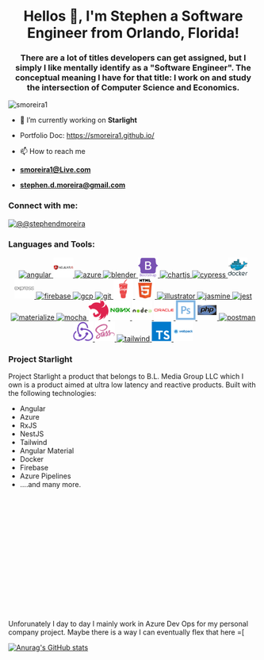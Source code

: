 <h1 align="center">Hellos 👋, I'm Stephen a Software Engineer from Orlando, Florida!</h1>
<h3 align="center">There are a lot of titles developers can get assigned, but I simply I like mentally identify as a "Software Engineer". The conceptual meaning I have for that title: I work on and study the intersection of Computer Science and Economics.</h3>

<p align="left"> <img src="https://komarev.com/ghpvc/?username=smoreira1&label=Profile%20views&color=0e75b6&style=flat" alt="smoreira1" /> </p>

- 🔭 I’m currently working on **Starlight**
- Portfolio Doc: https://smoreira1.github.io/

- 📫 How to reach me
-  **smoreira1@Live.com** 
-  **stephen.d.moreira@gmail.com**

<h3 align="left">Connect with me:</h3>
<p align="left">
<a href="https://twitter.com/@@stephendmoreira" target="blank"><img align="center" src="https://raw.githubusercontent.com/rahuldkjain/github-profile-readme-generator/master/src/images/icons/Social/twitter.svg" alt="@@stephendmoreira" height="30" width="40" /></a>
</p>

<h3 align="left">Languages and Tools:</h3>
<p align="center"> <a href="https://angular.io" target="_blank" rel="noreferrer"> <img src="https://angular.io/assets/images/logos/angular/angular.svg" alt="angular" width="40" height="40"/> </a> <a href="https://angular.io" target="_blank" rel="noreferrer"> <img src="https://raw.githubusercontent.com/devicons/devicon/master/icons/angularjs/angularjs-original-wordmark.svg" alt="angularjs" width="40" height="40"/> </a> <a href="https://azure.microsoft.com/en-in/" target="_blank" rel="noreferrer"> <img src="https://www.vectorlogo.zone/logos/microsoft_azure/microsoft_azure-icon.svg" alt="azure" width="40" height="40"/> </a> <a href="https://www.blender.org/" target="_blank" rel="noreferrer"> <img src="https://download.blender.org/branding/community/blender_community_badge_white.svg" alt="blender" width="40" height="40"/> </a> <a href="https://getbootstrap.com" target="_blank" rel="noreferrer"> <img src="https://raw.githubusercontent.com/devicons/devicon/master/icons/bootstrap/bootstrap-plain-wordmark.svg" alt="bootstrap" width="40" height="40"/> </a> <a href="https://www.chartjs.org" target="_blank" rel="noreferrer"> <img src="https://www.chartjs.org/media/logo-title.svg" alt="chartjs" width="40" height="40"/> </a> <a href="https://www.cypress.io" target="_blank" rel="noreferrer"> <img src="https://raw.githubusercontent.com/simple-icons/simple-icons/6e46ec1fc23b60c8fd0d2f2ff46db82e16dbd75f/icons/cypress.svg" alt="cypress" width="40" height="40"/> </a> <a href="https://www.docker.com/" target="_blank" rel="noreferrer"> <img src="https://raw.githubusercontent.com/devicons/devicon/master/icons/docker/docker-original-wordmark.svg" alt="docker" width="40" height="40"/> </a> <a href="https://expressjs.com" target="_blank" rel="noreferrer"> <img src="https://raw.githubusercontent.com/devicons/devicon/master/icons/express/express-original-wordmark.svg" alt="express" width="40" height="40"/> </a> <a href="https://firebase.google.com/" target="_blank" rel="noreferrer"> <img src="https://www.vectorlogo.zone/logos/firebase/firebase-icon.svg" alt="firebase" width="40" height="40"/> </a> <a href="https://cloud.google.com" target="_blank" rel="noreferrer"> <img src="https://www.vectorlogo.zone/logos/google_cloud/google_cloud-icon.svg" alt="gcp" width="40" height="40"/> </a> <a href="https://git-scm.com/" target="_blank" rel="noreferrer"> <img src="https://www.vectorlogo.zone/logos/git-scm/git-scm-icon.svg" alt="git" width="40" height="40"/> </a> <a href="https://gulpjs.com" target="_blank" rel="noreferrer"> <img src="https://raw.githubusercontent.com/devicons/devicon/master/icons/gulp/gulp-plain.svg" alt="gulp" width="40" height="40"/> </a> <a href="https://www.w3.org/html/" target="_blank" rel="noreferrer"> <img src="https://raw.githubusercontent.com/devicons/devicon/master/icons/html5/html5-original-wordmark.svg" alt="html5" width="40" height="40"/> </a> <a href="https://www.adobe.com/in/products/illustrator.html" target="_blank" rel="noreferrer"> <img src="https://www.vectorlogo.zone/logos/adobe_illustrator/adobe_illustrator-icon.svg" alt="illustrator" width="40" height="40"/> </a> <a href="https://jasmine.github.io/" target="_blank" rel="noreferrer"> <img src="https://www.vectorlogo.zone/logos/jasmine/jasmine-icon.svg" alt="jasmine" width="40" height="40"/> </a> <a href="https://jestjs.io" target="_blank" rel="noreferrer"> <img src="https://www.vectorlogo.zone/logos/jestjsio/jestjsio-icon.svg" alt="jest" width="40" height="40"/> </a> <a href="https://materializecss.com/" target="_blank" rel="noreferrer"> <img src="https://raw.githubusercontent.com/prplx/svg-logos/5585531d45d294869c4eaab4d7cf2e9c167710a9/svg/materialize.svg" alt="materialize" width="40" height="40"/> </a> <a href="https://mochajs.org" target="_blank" rel="noreferrer"> <img src="https://www.vectorlogo.zone/logos/mochajs/mochajs-icon.svg" alt="mocha" width="40" height="40"/> </a> <a href="https://nestjs.com/" target="_blank" rel="noreferrer"> <img src="https://raw.githubusercontent.com/devicons/devicon/master/icons/nestjs/nestjs-plain.svg" alt="nestjs" width="40" height="40"/> </a> <a href="https://www.nginx.com" target="_blank" rel="noreferrer"> <img src="https://raw.githubusercontent.com/devicons/devicon/master/icons/nginx/nginx-original.svg" alt="nginx" width="40" height="40"/> </a> <a href="https://nodejs.org" target="_blank" rel="noreferrer"> <img src="https://raw.githubusercontent.com/devicons/devicon/master/icons/nodejs/nodejs-original-wordmark.svg" alt="nodejs" width="40" height="40"/> </a> <a href="https://www.oracle.com/" target="_blank" rel="noreferrer"> <img src="https://raw.githubusercontent.com/devicons/devicon/master/icons/oracle/oracle-original.svg" alt="oracle" width="40" height="40"/> </a> <a href="https://www.photoshop.com/en" target="_blank" rel="noreferrer"> <img src="https://raw.githubusercontent.com/devicons/devicon/master/icons/photoshop/photoshop-line.svg" alt="photoshop" width="40" height="40"/> </a> <a href="https://www.php.net" target="_blank" rel="noreferrer"> <img src="https://raw.githubusercontent.com/devicons/devicon/master/icons/php/php-original.svg" alt="php" width="40" height="40"/> </a> <a href="https://postman.com" target="_blank" rel="noreferrer"> <img src="https://www.vectorlogo.zone/logos/getpostman/getpostman-icon.svg" alt="postman" width="40" height="40"/> </a> <a href="https://redux.js.org" target="_blank" rel="noreferrer"> <img src="https://raw.githubusercontent.com/devicons/devicon/master/icons/redux/redux-original.svg" alt="redux" width="40" height="40"/> </a> <a href="https://sass-lang.com" target="_blank" rel="noreferrer"> <img src="https://raw.githubusercontent.com/devicons/devicon/master/icons/sass/sass-original.svg" alt="sass" width="40" height="40"/> </a> <a href="https://tailwindcss.com/" target="_blank" rel="noreferrer"> <img src="https://www.vectorlogo.zone/logos/tailwindcss/tailwindcss-icon.svg" alt="tailwind" width="40" height="40"/> </a> <a href="https://www.typescriptlang.org/" target="_blank" rel="noreferrer"> <img src="https://raw.githubusercontent.com/devicons/devicon/master/icons/typescript/typescript-original.svg" alt="typescript" width="40" height="40"/> </a> <a href="https://webpack.js.org" target="_blank" rel="noreferrer"> <img src="https://raw.githubusercontent.com/devicons/devicon/d00d0969292a6569d45b06d3f350f463a0107b0d/icons/webpack/webpack-original-wordmark.svg" alt="webpack" width="40" height="40"/> </a> </p>

<h3> Project Starlight </h3>

Project Starlight a product that belongs to B.L. Media Group LLC which I own is a product aimed at ultra low latency and reactive products. Built with the following technologies:

- Angular
- Azure
- RxJS
- NestJS
- Tailwind
- Angular Material
- Docker
- Firebase
- Azure Pipelines
- ....and many more. 

<?xml version="1.0" encoding="utf-8"?>
<!-- Generator: Adobe Illustrator 26.4.1, SVG Export Plug-In . SVG Version: 6.00 Build 0)  -->
<svg version="1.1" id="Calque_1" xmlns="http://www.w3.org/2000/svg" xmlns:xlink="http://www.w3.org/1999/xlink" x="0px" y="0px"
	 viewBox="0 0 510.2 236" style="enable-background:new 0 0 510.2 236;" xml:space="preserve">
<style type="text/css">
	.st0{fill:url(#SVGID_1_);}
	.st1{fill:url(#SVGID_00000063607972505159746050000008690187831542911407_);}
	.st2{fill:none;}
	.st3{fill:url(#SVGID_00000057144772095280245340000003189009937094617481_);}
	.st4{fill:url(#SVGID_00000029034044542741033000000004602276400830510258_);}
</style>
<linearGradient id="SVGID_1_" gradientUnits="userSpaceOnUse" x1="2586.6738" y1="-484.6033" x2="2981.4241" y2="-547.7639" gradientTransform="matrix(0.3448 0 0 -0.3448 -678.7366 -244.1552)">
	<stop  offset="0" style="stop-color:#491770"/>
	<stop  offset="1" style="stop-color:#DD64DB"/>
</linearGradient>
<path class="st0" d="M480.1-106.3L365.9,12.2C346.5-4,320.6-14,292.1-14c-19.6,0-37.9,4.7-53.8,12.9l-62.3-105.3L480.1-106.3
	L480.1-106.3z"/>
<linearGradient id="SVGID_00000034089186183682050400000003550507559338724268_" gradientUnits="userSpaceOnUse" x1="2357.9075" y1="-858.5427" x2="2400.6406" y2="-562.967" gradientTransform="matrix(0.3448 0 0 -0.3448 -678.7366 -244.1552)">
	<stop  offset="0" style="stop-color:#491770"/>
	<stop  offset="1" style="stop-color:#DD64DB"/>
</linearGradient>
<path style="fill:url(#SVGID_00000034089186183682050400000003550507559338724268_);" d="M223.4,160.2l-2.9,3L30.1,46.3l145.1-152.6
	h0.8L238.3-1.1c-32.7,16.9-54.7,48.8-54.7,85.3C183.5,114.8,199.1,142.2,223.4,160.2z"/>
<line class="st2" x1="175.9" y1="-106.3" x2="175.5" y2="-107"/>
<linearGradient id="SVGID_00000008131128085590181570000007877651736210799249_" gradientUnits="userSpaceOnUse" x1="2766.1389" y1="-1459.765" x2="2462.3784" y2="-1663.5068" gradientTransform="matrix(0.3448 0 0 -0.3448 -678.7366 -244.1552)">
	<stop  offset="0" style="stop-color:#23559C"/>
	<stop  offset="1" style="stop-color:#91F7D4"/>
</linearGradient>
<path style="fill:url(#SVGID_00000008131128085590181570000007877651736210799249_);" d="M30.1,342.3l114.2-118.6
	c19.4,16.3,45.3,26.2,73.8,26.2c19.6,0,37.9-4.7,53.8-12.9l62.3,105.3H30.1z"/>
<linearGradient id="SVGID_00000057837046505542486570000000258632611514562193_" gradientUnits="userSpaceOnUse" x1="3063.1326" y1="-1258.6868" x2="3045.9985" y2="-1563.6685" gradientTransform="matrix(0.3448 0 0 -0.3448 -678.7366 -244.1552)">
	<stop  offset="0" style="stop-color:#23559C"/>
	<stop  offset="1" style="stop-color:#91F7D4"/>
</linearGradient>
<path style="fill:url(#SVGID_00000057837046505542486570000000258632611514562193_);" d="M286.8,75.8l2.9-3l190.5,116.9L335,342.3
	h-0.8l-62.3-105.3c32.7-16.9,54.7-48.8,54.7-85.3C326.6,121.1,311.1,93.8,286.8,75.8z"/>
<line class="st2" x1="334.2" y1="342.3" x2="334.6" y2="343"/>
</svg>



Unforunately I day to day I mainly work in Azure Dev Ops for my personal company project. Maybe there is a way I can eventually flex that here =[


[![Anurag's GitHub stats](https://github-readme-stats.vercel.app/api?username=smoreira1&count_private=true&show_icons=true&theme=dracula)](https://github.com/anuraghazra/github-readme-stats)



